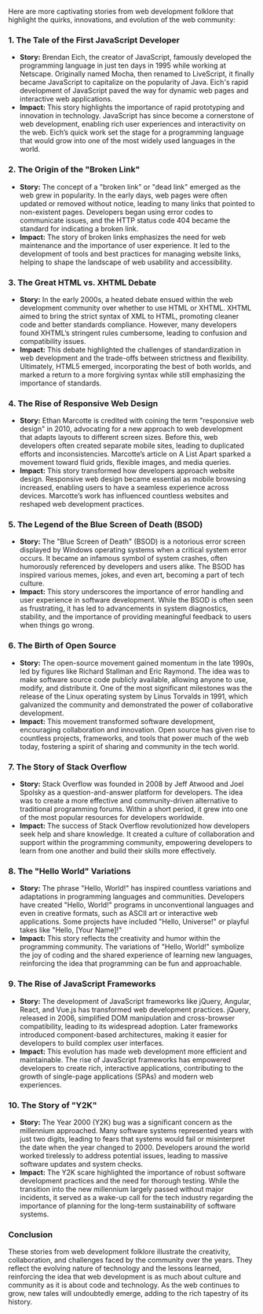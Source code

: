 Here are more captivating stories from web development folklore that highlight the quirks, innovations, and evolution of the web community:

### 1. **The Tale of the First JavaScript Developer**
- **Story:** Brendan Eich, the creator of JavaScript, famously developed the programming language in just ten days in 1995 while working at Netscape. Originally named Mocha, then renamed to LiveScript, it finally became JavaScript to capitalize on the popularity of Java. Eich's rapid development of JavaScript paved the way for dynamic web pages and interactive web applications.
- **Impact:** This story highlights the importance of rapid prototyping and innovation in technology. JavaScript has since become a cornerstone of web development, enabling rich user experiences and interactivity on the web. Eich’s quick work set the stage for a programming language that would grow into one of the most widely used languages in the world.

### 2. **The Origin of the "Broken Link"**
- **Story:** The concept of a "broken link" or "dead link" emerged as the web grew in popularity. In the early days, web pages were often updated or removed without notice, leading to many links that pointed to non-existent pages. Developers began using error codes to communicate issues, and the HTTP status code 404 became the standard for indicating a broken link.
- **Impact:** The story of broken links emphasizes the need for web maintenance and the importance of user experience. It led to the development of tools and best practices for managing website links, helping to shape the landscape of web usability and accessibility.

### 3. **The Great HTML vs. XHTML Debate**
- **Story:** In the early 2000s, a heated debate ensued within the web development community over whether to use HTML or XHTML. XHTML aimed to bring the strict syntax of XML to HTML, promoting cleaner code and better standards compliance. However, many developers found XHTML’s stringent rules cumbersome, leading to confusion and compatibility issues.
- **Impact:** This debate highlighted the challenges of standardization in web development and the trade-offs between strictness and flexibility. Ultimately, HTML5 emerged, incorporating the best of both worlds, and marked a return to a more forgiving syntax while still emphasizing the importance of standards.

### 4. **The Rise of Responsive Web Design**
- **Story:** Ethan Marcotte is credited with coining the term "responsive web design" in 2010, advocating for a new approach to web development that adapts layouts to different screen sizes. Before this, web developers often created separate mobile sites, leading to duplicated efforts and inconsistencies. Marcotte’s article on A List Apart sparked a movement toward fluid grids, flexible images, and media queries.
- **Impact:** This story transformed how developers approach website design. Responsive web design became essential as mobile browsing increased, enabling users to have a seamless experience across devices. Marcotte’s work has influenced countless websites and reshaped web development practices.

### 5. **The Legend of the Blue Screen of Death (BSOD)**
- **Story:** The "Blue Screen of Death" (BSOD) is a notorious error screen displayed by Windows operating systems when a critical system error occurs. It became an infamous symbol of system crashes, often humorously referenced by developers and users alike. The BSOD has inspired various memes, jokes, and even art, becoming a part of tech culture.
- **Impact:** This story underscores the importance of error handling and user experience in software development. While the BSOD is often seen as frustrating, it has led to advancements in system diagnostics, stability, and the importance of providing meaningful feedback to users when things go wrong.

### 6. **The Birth of Open Source**
- **Story:** The open-source movement gained momentum in the late 1990s, led by figures like Richard Stallman and Eric Raymond. The idea was to make software source code publicly available, allowing anyone to use, modify, and distribute it. One of the most significant milestones was the release of the Linux operating system by Linus Torvalds in 1991, which galvanized the community and demonstrated the power of collaborative development.
- **Impact:** This movement transformed software development, encouraging collaboration and innovation. Open source has given rise to countless projects, frameworks, and tools that power much of the web today, fostering a spirit of sharing and community in the tech world.

### 7. **The Story of Stack Overflow**
- **Story:** Stack Overflow was founded in 2008 by Jeff Atwood and Joel Spolsky as a question-and-answer platform for developers. The idea was to create a more effective and community-driven alternative to traditional programming forums. Within a short period, it grew into one of the most popular resources for developers worldwide.
- **Impact:** The success of Stack Overflow revolutionized how developers seek help and share knowledge. It created a culture of collaboration and support within the programming community, empowering developers to learn from one another and build their skills more effectively.

### 8. **The "Hello World" Variations**
- **Story:** The phrase "Hello, World!" has inspired countless variations and adaptations in programming languages and communities. Developers have created "Hello, World!" programs in unconventional languages and even in creative formats, such as ASCII art or interactive web applications. Some projects have included "Hello, Universe!" or playful takes like "Hello, [Your Name]!"
- **Impact:** This story reflects the creativity and humor within the programming community. The variations of "Hello, World!" symbolize the joy of coding and the shared experience of learning new languages, reinforcing the idea that programming can be fun and approachable.

### 9. **The Rise of JavaScript Frameworks**
- **Story:** The development of JavaScript frameworks like jQuery, Angular, React, and Vue.js has transformed web development practices. jQuery, released in 2006, simplified DOM manipulation and cross-browser compatibility, leading to its widespread adoption. Later frameworks introduced component-based architectures, making it easier for developers to build complex user interfaces.
- **Impact:** This evolution has made web development more efficient and maintainable. The rise of JavaScript frameworks has empowered developers to create rich, interactive applications, contributing to the growth of single-page applications (SPAs) and modern web experiences.

### 10. **The Story of "Y2K"**
- **Story:** The Year 2000 (Y2K) bug was a significant concern as the millennium approached. Many software systems represented years with just two digits, leading to fears that systems would fail or misinterpret the date when the year changed to 2000. Developers around the world worked tirelessly to address potential issues, leading to massive software updates and system checks.
- **Impact:** The Y2K scare highlighted the importance of robust software development practices and the need for thorough testing. While the transition into the new millennium largely passed without major incidents, it served as a wake-up call for the tech industry regarding the importance of planning for the long-term sustainability of software systems.

### Conclusion
These stories from web development folklore illustrate the creativity, collaboration, and challenges faced by the community over the years. They reflect the evolving nature of technology and the lessons learned, reinforcing the idea that web development is as much about culture and community as it is about code and technology. As the web continues to grow, new tales will undoubtedly emerge, adding to the rich tapestry of its history.